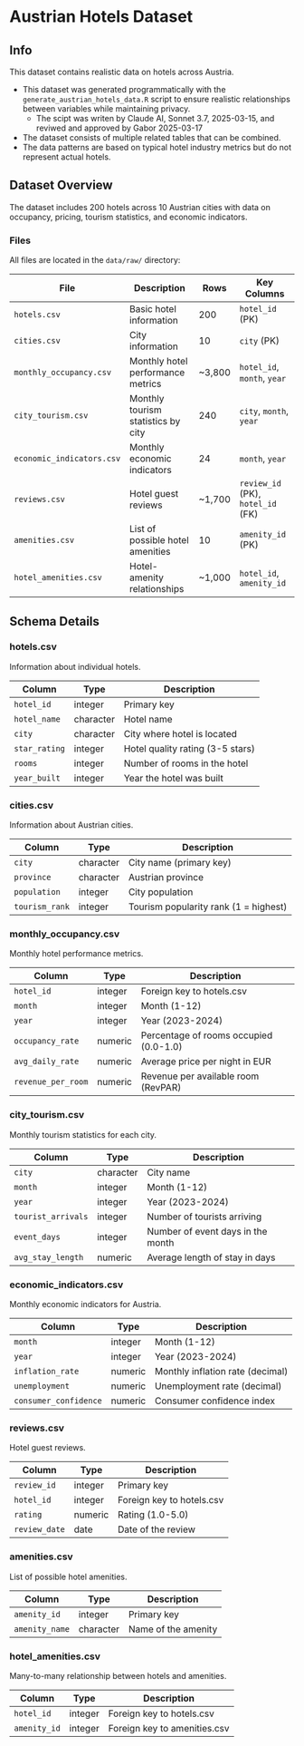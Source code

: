 # Austrian Hotels Dataset

## Info
This dataset contains realistic data on hotels across Austria. 

* This dataset was generated programmatically with the `generate_austrian_hotels_data.R` script to ensure realistic relationships between variables while maintaining privacy.
  * The scipt was writen by Claude AI, Sonnet 3.7, 2025-03-15, and reviwed and approved by Gabor 2025-03-17
* The dataset consists of multiple related tables that can be combined.
* The data patterns are based on typical hotel industry metrics but do not represent actual hotels.


## Dataset Overview

The dataset includes 200 hotels across 10 Austrian cities with data on occupancy, pricing, tourism statistics, and economic indicators.

### Files

All files are located in the `data/raw/` directory:
  
  | File | Description | Rows | Key Columns |
  |------|-------------|------|------------|
  | `hotels.csv` | Basic hotel information | 200 | `hotel_id` (PK) |
  | `cities.csv` | City information | 10 | `city` (PK) |
  | `monthly_occupancy.csv` | Monthly hotel performance metrics | ~3,800 | `hotel_id`, `month`, `year` |
  | `city_tourism.csv` | Monthly tourism statistics by city | 240 | `city`, `month`, `year` |
  | `economic_indicators.csv` | Monthly economic indicators | 24 | `month`, `year` |
  | `reviews.csv` | Hotel guest reviews | ~1,700 | `review_id` (PK), `hotel_id` (FK) |
  | `amenities.csv` | List of possible hotel amenities | 10 | `amenity_id` (PK) |
  | `hotel_amenities.csv` | Hotel-amenity relationships | ~1,000 | `hotel_id`, `amenity_id` |
  
  ## Schema Details
  
  ### hotels.csv
  Information about individual hotels.

| Column | Type | Description |
  |--------|------|-------------|
  | `hotel_id` | integer | Primary key |
  | `hotel_name` | character | Hotel name |
  | `city` | character | City where hotel is located |
  | `star_rating` | integer | Hotel quality rating (3-5 stars) |
  | `rooms` | integer | Number of rooms in the hotel |
  | `year_built` | integer | Year the hotel was built |
  
  ### cities.csv
  Information about Austrian cities.

| Column | Type | Description |
  |--------|------|-------------|
  | `city` | character | City name (primary key) |
  | `province` | character | Austrian province |
  | `population` | integer | City population |
  | `tourism_rank` | integer | Tourism popularity rank (1 = highest) |
  
  ### monthly_occupancy.csv
  Monthly hotel performance metrics.

| Column | Type | Description |
  |--------|------|-------------|
  | `hotel_id` | integer | Foreign key to hotels.csv |
  | `month` | integer | Month (1-12) |
  | `year` | integer | Year (2023-2024) |
  | `occupancy_rate` | numeric | Percentage of rooms occupied (0.0-1.0) |
  | `avg_daily_rate` | numeric | Average price per night in EUR |
  | `revenue_per_room` | numeric | Revenue per available room (RevPAR) |
  
  ### city_tourism.csv
  Monthly tourism statistics for each city.

| Column | Type | Description |
  |--------|------|-------------|
  | `city` | character | City name |
  | `month` | integer | Month (1-12) |
  | `year` | integer | Year (2023-2024) |
  | `tourist_arrivals` | integer | Number of tourists arriving |
  | `event_days` | integer | Number of event days in the month |
  | `avg_stay_length` | numeric | Average length of stay in days |
  
  ### economic_indicators.csv
  Monthly economic indicators for Austria.

| Column | Type | Description |
  |--------|------|-------------|
  | `month` | integer | Month (1-12) |
  | `year` | integer | Year (2023-2024) |
  | `inflation_rate` | numeric | Monthly inflation rate (decimal) |
  | `unemployment` | numeric | Unemployment rate (decimal) |
  | `consumer_confidence` | numeric | Consumer confidence index |
  
  ### reviews.csv
  Hotel guest reviews.

| Column | Type | Description |
  |--------|------|-------------|
  | `review_id` | integer | Primary key |
  | `hotel_id` | integer | Foreign key to hotels.csv |
  | `rating` | numeric | Rating (1.0-5.0) |
  | `review_date` | date | Date of the review |
  
  ### amenities.csv
  List of possible hotel amenities.

| Column | Type | Description |
  |--------|------|-------------|
  | `amenity_id` | integer | Primary key |
  | `amenity_name` | character | Name of the amenity |
  
  ### hotel_amenities.csv
  Many-to-many relationship between hotels and amenities.

| Column | Type | Description |
  |--------|------|-------------|
  | `hotel_id` | integer | Foreign key to hotels.csv |
  | `amenity_id` | integer | Foreign key to amenities.csv |
  

 
